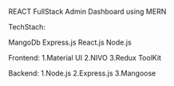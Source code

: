 REACT FullStack Admin Dashboard using MERN

TechStach:

MangoDb
Express.js
React.js
Node.js

Frontend:
1.Material UI
2.NIVO
3.Redux ToolKit

Backend:
1.Node.js
2.Express.js
3.Mangoose
